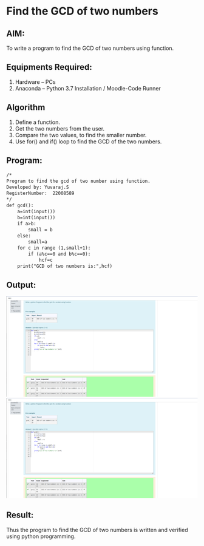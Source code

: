 # Find the GCD of two numbers

## AIM:
To write a program to find the GCD of two numbers using function.

## Equipments Required:
1. Hardware – PCs
2. Anaconda – Python 3.7 Installation / Moodle-Code Runner

## Algorithm
1. Define a function.
2. Get the two numbers from the user.
3. Compare the two values, to find the smaller number.
4. Use for() and if() loop to find the GCD of the two numbers.

## Program:
```
/*
Program to find the gcd of two number using function.
Developed by: Yuvaraj.S
RegisterNumber:  22008589
*/
def gcd():
    a=int(input())
    b=int(input())
    if a>b:
        small = b
    else:
        small=a
    for c in range (1,small+1):
        if (a%c==0 and b%c==0):
            hcf=c
    print("GCD of two numbers is:",hcf)
```          



## Output:
![gcd of two number](gcd.png)
![OUTPUT](./gcd.PNG)

## Result:
Thus the program to find the GCD of two numbers is written and verified using python programming.
